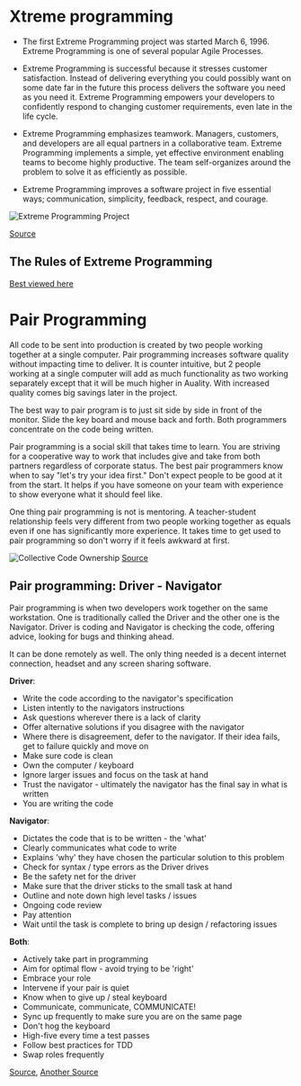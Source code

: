 # Xtreme programming
* The first Extreme Programming project was started March 6, 1996. Extreme Programming is one of several popular Agile Processes.

* Extreme Programming is successful because it stresses customer satisfaction. Instead of delivering everything you could possibly want on some date far in the future this process delivers the software you need as you need it. Extreme Programming empowers your developers to confidently respond to changing customer requirements, even late in the life cycle.

 * Extreme Programming emphasizes teamwork. Managers, customers, and developers are all equal partners in a collaborative team. Extreme Programming implements a simple, yet effective environment enabling teams to become highly productive. The team self-organizes around the problem to solve it as efficiently as possible.
 
 * Extreme Programming improves a software project in five essential ways; communication, simplicity, feedback, respect, and courage.

 ![Extreme Programming Project](https://upload.wikimedia.org/wikipedia/commons/8/84/Extreme_Programming.svg)

  [Source](http://www.extremeprogramming.org/ "Extreme Programming:
A gentle introduction")

## The Rules of Extreme Programming

[Best viewed here](http://www.extremeprogramming.org/rules.html "The Rules of Extreme Programming")

# Pair Programming
All code to be sent into production is created by two people working together at a single computer. Pair programming increases software quality without impacting time to deliver. It is counter intuitive, but 2 people working at a single computer will add as much functionality as two working separately except that it will be much higher in Auality. With increased quality comes big savings later in the project.

 The best way to pair program is to just sit side by side in front of the monitor. Slide the key board and mouse back and forth. Both programmers concentrate on the code being written.

 Pair programming is a social skill that takes time to learn. You are striving for a cooperative way to work that includes give and take from both partners regardless of corporate status. The best pair programmers know when to say "let's try your idea first." Don't expect people to be good at it from the start. It helps if you have someone on your team with experience to show everyone what it should feel like.

 One thing pair programming is not is mentoring. A teacher-student relationship feels very different from two people working together as equals even if one has significantly more experience. It takes time to get used to pair programming so don't worry if it feels awkward at first.

![Collective Code Ownership](http://www.extremeprogramming.org/map/images/code.GIF)
[Source](http://www.extremeprogramming.org/rules/pair.html "Pair Programming")

## Pair programming: Driver - Navigator

Pair programming is when two developers work together on the same workstation. One is traditionally called the Driver and the other one is the Navigator. Driver is coding and Navigator is checking the code, offering advice, looking for bugs and thinking ahead.

It can be done remotely as well. The only thing needed is a decent internet connection, headset and any screen sharing software.

**Driver**:
  * Write the code according to the navigator's specification
  * Listen intently to the navigators instructions
  * Ask questions wherever there is a lack of clarity
  * Offer alternative solutions if you disagree with the navigator
  * Where there is disagreement, defer to the navigator. If their idea fails, get to failure quickly and move on
  * Make sure code is clean
  * Own the computer / keyboard
  * Ignore larger issues and focus on the task at hand
  * Trust the navigator - ultimately the navigator has the final say in what is written
  * You are writing the code 

**Navigator**:
  * Dictates the code that is to be written - the 'what'
  * Clearly communicates what code to write
  * Explains 'why' they have chosen the particular solution to this problem
  * Check for syntax / type errors as the Driver drives
  * Be the safety net for the driver
  * Make sure that the driver sticks to the small task at hand
  * Outline and note down high level tasks / issues
  * Ongoing code review
  * Pay attention
  * Wait until the task is complete to bring up design / refactoring issues

**Both**:
  * Actively take part in programming
  * Aim for optimal flow - avoid trying to be 'right'
  * Embrace your role
  * Intervene if your pair is quiet
  * Know when to give up / steal keyboard
  * Communicate, communicate, COMMUNICATE!
  * Sync up frequently to make sure you are on the same page
  * Don't hog the keyboard
  * High-five every time a test passes
  * Follow best practices for TDD
  * Swap roles frequently

  [Source](https://gist.github.com/jordanpoulton/607a8854673d9f22c696 "Role definitions"), 
 [Another Source](https://codeburst.io/pair-programming-is-hard-a5da3449b67a "Pair programming is hard")
